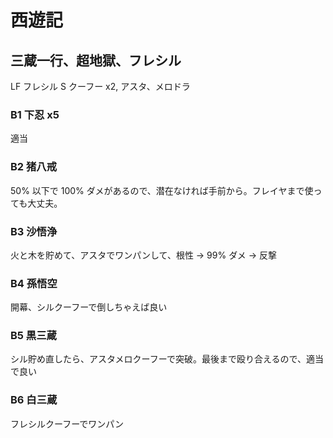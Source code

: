 # 西遊記
## 三蔵一行、超地獄、フレシル

LF フレシル
S  クーフー x2, アスタ、メロドラ

### B1 下忍 x5

適当

### B2 猪八戒

50% 以下で 100% ダメがあるので、潜在なければ手前から。フレイヤまで使っても大丈夫。

### B3 沙悟浄

火と木を貯めて、アスタでワンパンして、根性 -> 99% ダメ -> 反撃

### B4 孫悟空

開幕、シルクーフーで倒しちゃえば良い

### B5 黒三蔵

シル貯め直したら、アスタメロクーフーで突破。最後まで殴り合えるので、適当で良い

### B6 白三蔵

フレシルクーフーでワンパン

<!-- vim: set tw=90 filetype=markdown : -->
